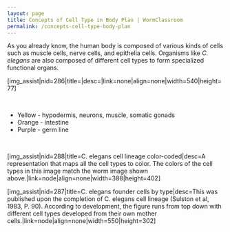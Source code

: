 ```yaml
---
layout: page
title: Concepts of Cell Type in Body Plan | WormClassroom
permalink: /concepts-cell-type-body-plan
---
```

As you already know, the human body is composed of various kinds of
cells such as muscle cells, nerve cells, and epithelia cells. Organisms
like *C. elegans* are also composed of different cell types to form
specialized functional organs.

\[img\_assist|nid=286|title=|desc=|link=none|align=none|width=540|height=77\]

 

-   Yellow - hypodermis, neurons, muscle, somatic gonads
-   Orange - intestine
-   Purple - germ line

 

\[img\_assist|nid=288|title=C. elegans cell lineage color-coded|desc=A
representation that maps all the cell types to color. The colors of the
cell types in this image match the worm image shown
above.|link=node|align=none|width=388|height=402\]

\[img\_assist|nid=287|title=C. elegans founder cells by type|desc=This
was published upon the completion of C. elegans cell lineage (Sulston et
al, 1983, P. 90). According to development, the figure runs from top
down with different cell types developed from their own mother
cells.|link=node|align=none|width=550|height=302\]
